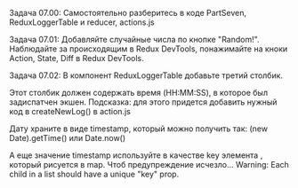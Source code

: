 Задача 07.00:
Самостоятельно разберитесь в коде PartSeven, ReduxLoggerTable и reducer, actions.js

Задача 07.01:
Добавляйте случайные числа по кнопке "Random!".
Наблюдайте за происходящим в Redux DevTools, понажимайте на кноки Action, State, Diff в Redux DevTools.

Задача 07.02:
В компонент ReduxLoggerTable добавьте третий столбик.

Этот столбик должен содержать время (HH:MM:SS), в которое был задиспатчен экшен. Подсказка: для этого придется добавить нужный код в createNewLog() в action.js

Дату храните в виде timestamp, который можно получить так: (new Date).getTime() или Date.now()

А еще значение timestamp используйте в качестве key элемента <tr className={styles.row}>, который рисуется в map.
Чтоб предупреждение исчезло... Warning: Each child in a list should have a unique "key" prop.